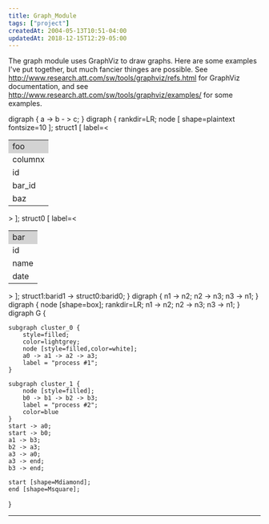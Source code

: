 ```yaml
---
title: Graph_Module
tags: ["project"]
createdAt: 2004-05-13T10:51-04:00
updatedAt: 2018-12-15T12:29-05:00
---
```


The graph module uses GraphViz to draw graphs. Here are some examples I've put together, but much fancier thinges are possible. See http://www.research.att.com/sw/tools/graphviz/refs.html for GraphViz documentation, and see http://www.research.att.com/sw/tools/graphviz/examples/ for some examples.

<graph abc>
  digraph {
    a -> b - > c;
  }
</graph>
<graph>
digraph {
  rankdir=LR;
  node [ shape=plaintext fontsize=10 ];
  struct1 [
    label=<<TABLE border="0" cellborder="1" cellspacing="0" cellpadding="0" width="75">
      <TR><TD bgcolor="lightgrey">foo</TD></TR>
      <TR><TD>columnx</TD></TR>
      <TR><TD>id</TD></TR>
      <TR><TD port="barid1">bar_id</TD></TR>
      <TR><TD>baz</TD></TR>
      </TABLE>
    >
  ];
  struct0 [
    label=<<TABLE border="0" cellborder="1" cellspacing="0">
      <TR><TD bgcolor="lightgrey">bar</TD></TR>
      <TR><TD port="barid0">id</TD></TR>
      <TR><TD>name</TD></TR>
      <TR><TD>date</TD></TR>
      </TABLE>
    >
  ];
  struct1:barid1 -> struct0:barid0;
}
</graph>

<graph>
  digraph {
    n1 -> n2;
    n2 -> n3;
    n3 -> n1;
  }
</graph>
<graph>
  digraph {
    node [shape=box];
    rankdir=LR;
    n1 -> n2;
    n2 -> n3;
    n3 -> n1;
  }
</graph>

<graph>
digraph G {

	subgraph cluster_0 {
		style=filled;
		color=lightgrey;
		node [style=filled,color=white];
		a0 -> a1 -> a2 -> a3;
		label = "process #1";
	}

	subgraph cluster_1 {
		node [style=filled];
		b0 -> b1 -> b2 -> b3;
		label = "process #2";
		color=blue
	}
	start -> a0;
	start -> b0;
	a1 -> b3;
	b2 -> a3;
	a3 -> a0;
	a3 -> end;
	b3 -> end;

	start [shape=Mdiamond];
	end [shape=Msquare];
}
</graph>

----

